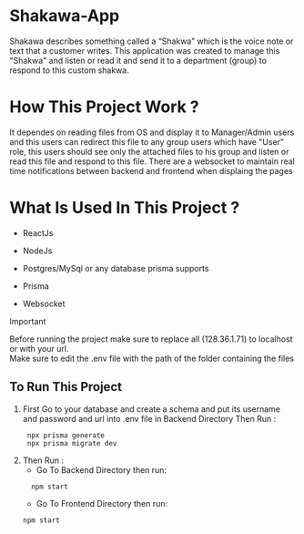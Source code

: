 # Shakawa-App
Shakawa describes something called a “Shakwa” which is the voice note or text that a customer writes.
This application was created to manage this "Shakwa" and listen or read it and send it to a department (group) to respond to this custom shakwa.
# How This Project Work ?
It dependes on reading files from OS and display it to Manager/Admin users and this users can redirect this file to any group users which have "User" role, this users should see only the attached files to his group and listen or read this file and respond to this file.
There are a websocket to maintain real time notifications between backend and frontend when displaing the pages
# What Is Used In This Project ? 
- ReactJs
* NodeJs
+ Postgres/MySql or any database prisma supports
* Prisma
- Websocket

> [!IMPORTANT]
> Before running the project make sure to replace all (128.36.1.71) to localhost or with your url.\
> Make sure to edit the .env file with the path of the folder containing the files

## To Run This Project
1. First Go to your database and create a schema and put its username and password and url into .env file in Backend Directory Then Run :
     ```
      npx prisma generate
      npx prisma migrate dev
    ```
2. Then Run :
   -  Go To Backend Directory then run:
    ```
      npm start
    ```
   - Go To Frontend Directory then run:
    ```
    npm start
    ```
